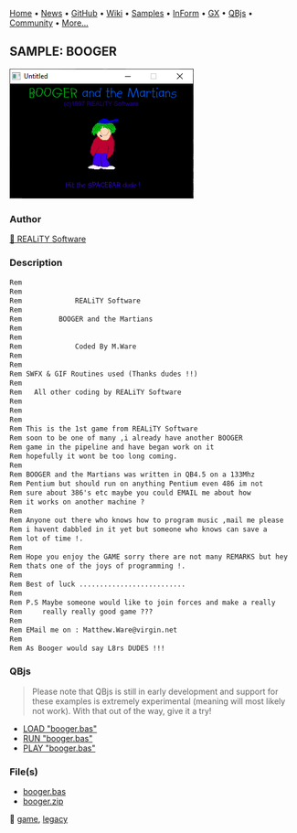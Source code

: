 [Home](https://qb64.com) • [News](../../news.md) • [GitHub](https://github.com/QB64Official/qb64) • [Wiki](https://github.com/QB64Official/qb64/wiki) • [Samples](../../samples.md) • [InForm](../../inform.md) • [GX](../../gx.md) • [QBjs](../../qbjs.md) • [Community](../../community.md) • [More...](../../more.md)

## SAMPLE: BOOGER

![screenshot.png](img/screenshot.png)

### Author

[🐝 REALiTY Software](../reality-software.md) 

### Description

```text
Rem
Rem
Rem             REALiTY Software
Rem
Rem         BOOGER and the Martians
Rem
Rem
Rem             Coded By M.Ware
Rem
Rem
Rem SWFX & GIF Routines used (Thanks dudes !!)
Rem
Rem   All other coding by REALiTY Software
Rem
Rem
Rem
Rem This is the 1st game from REALiTY Software
Rem soon to be one of many ,i already have another BOOGER
Rem game in the pipeline and have began work on it
Rem hopefully it wont be too long coming.
Rem
Rem BOOGER and the Martians was written in QB4.5 on a 133Mhz
Rem Pentium but should run on anything Pentium even 486 im not
Rem sure about 386's etc maybe you could EMAIL me about how
Rem it works on another machine ?
Rem
Rem Anyone out there who knows how to program music ,mail me please
Rem i havent dabbled in it yet but someone who knows can save a
Rem lot of time !.
Rem
Rem Hope you enjoy the GAME sorry there are not many REMARKS but hey
Rem thats one of the joys of programming !.
Rem
Rem Best of luck ..........................
Rem
Rem P.S Maybe someone would like to join forces and make a really
Rem     really really good game ???
Rem
Rem EMail me on : Matthew.Ware@virgin.net
Rem
Rem As Booger would say L8rs DUDES !!!
```

### QBjs

> Please note that QBjs is still in early development and support for these examples is extremely experimental (meaning will most likely not work). With that out of the way, give it a try!

* [LOAD "booger.bas"](https://qbjs.org/index.html?src=https://qb64.com/samples/booger/src/booger.bas)
* [RUN "booger.bas"](https://qbjs.org/index.html?mode=auto&src=https://qb64.com/samples/booger/src/booger.bas)
* [PLAY "booger.bas"](https://qbjs.org/index.html?mode=play&src=https://qb64.com/samples/booger/src/booger.bas)

### File(s)

* [booger.bas](src/booger.bas)
* [booger.zip](src/booger.zip)

🔗 [game](../game.md), [legacy](../legacy.md)
